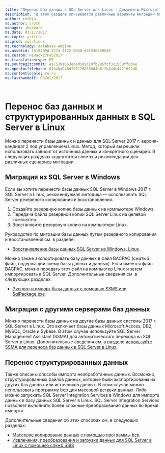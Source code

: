 ```yaml
---
title: "Перенос баз данных в SQL Server для Linux | Документы Microsoft"
description: "В этом разделе описываются различные варианты миграции баз данных и данных в SQL Server в Linux."
author: rothja
ms.author: jroth
manager: jhubbard
ms.date: 03/17/2017
ms.topic: article
ms.prod: sql-linux
ms.technology: database-engine
ms.assetid: 1619489d-377a-4f32-8930-d4f536539689
ms.custom: H1Hack27Feb2017
ms.translationtype: MT
ms.sourcegitcommit: ea75391663eb4d509c10fb785fcf321558ff0b6e
ms.openlocfilehash: 61b4ba948df071768380d4a6f2b4ddc4421692d8
ms.contentlocale: ru-ru
ms.lasthandoff: 08/02/2017

---
```

# <a name="migrate-databases-and-structured-data-to-sql-server-on-linux"></a>Перенос баз данных и структурированных данных в SQL Server в Linux 

Можно перенести базы данных и данных для SQL Server 2017 г. версия-кандидат 2 под управлением Linux. Метод, который вы решили использовать зависит от источника данных и конкретного сценария. В следующих разделах содержатся советы и рекомендации для различных сценариев миграции.

## <a name="migrate-from-sql-server-on-windows"></a>Миграция из SQL Server в Windows
Если вы хотите перенести базы данных SQL Server в Windows 2017 г. SQL Server в Linux, рекомендуемая методика — использовать SQL Server резервного копирования и восстановления.

1. Создайте резервную копию базы данных на компьютере Windows.
2. Передача файла резервной копии SQL Server Linux на целевой компьютер.
3. Восстановите резервную копию на компьютере Linux. 

Руководство по миграции базы данных путем резервного копирования и восстановления см. в разделе:

- [Восстановление базы данных SQL Server из Windows, Linux](sql-server-linux-migrate-restore-database.md).

Можно также экспортировать базу данных в файл BACPAC (сжатый файл, содержащий схему базы данных и данных). Если имеется файл BACPAC, можно передать этот файл на компьютер Linux и затем импортировать в SQL Server. Дополнительные сведения см. в следующих разделах:

- [Экспорт и импорт базы данных с помощью SSMS или SqlPackage.exe](sql-server-linux-migrate-ssms.md)

## <a name="migrate-from-other-database-servers"></a>Миграция с другими серверами баз данных
Можно перенести базы данных на другие базы данных системы 2017 г. SQL Server в Linux. Это включает базы данных Microsoft Access, DB2, MySQL, Oracle и Sybase. В этом случае используйте SQL Server Management Assistant (SSMA) для автоматического перехода на SQL Server в Linux. Дополнительные сведения см. в разделе [используйте SSMA для переноса баз данных в SQL Server в Linux](sql-server-linux-migrate-ssma.md).  

## <a name="migrate-structured-data"></a>Перенос структурированных данных
Также описаны способы импорта необработанных данных. Возможно, структурированных файлов данных, которые были экспортированы из других баз данных или источников данных. В этом случае можно использовать программу bcp для массовой вставки данных. Либо можно запускать SQL Server Integration Services в Windows для импорта данных в базу данных SQL Server в Linux. SQL Server Integration Services позволяет выполнять более сложные преобразования данных во время импорта. 

Дополнительные сведения об этих способах см. в следующих разделах:

- [Массовое копирование данных с помощью программы bcp](sql-server-linux-migrate-bcp.md)
- [Извлечения, преобразования и загрузки данных для SQL Server в Linux с помощью служб SSIS](sql-server-linux-migrate-ssis.md) 

